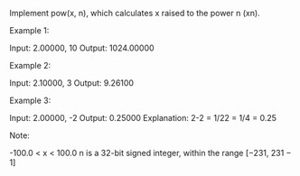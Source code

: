 Implement pow(x, n), which calculates x raised to the power n (xn).

Example 1:

Input: 2.00000, 10
Output: 1024.00000

Example 2:

Input: 2.10000, 3
Output: 9.26100

Example 3:

Input: 2.00000, -2
Output: 0.25000
Explanation: 2-2 = 1/22 = 1/4 = 0.25

Note:

-100.0 < x < 100.0
n is a 32-bit signed integer, within the range [−231, 231 − 1]
